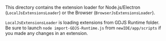 This directory contains the extension loader for Node.js/Electron (`LocalJsExtensionsLoader`) or the Browser (`BrowserJsExtensionsLoader`).

`LocalJsExtensionsLoader` is loading extensions from GDJS Runtime folder. Be sure to launch `node import-GDJS-Runtime.js`  from `newIDE/app/scripts` if you made any changes in an extension.
